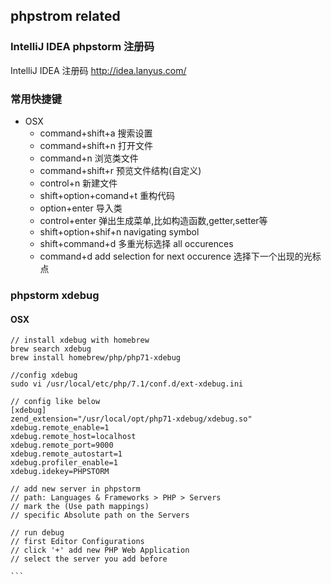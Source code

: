 ## phpstrom related

### IntelliJ IDEA phpstorm 注册码
IntelliJ IDEA 注册码
http://idea.lanyus.com/

### 常用快捷键
+ OSX
  - command+shift+a 搜索设置
  - command+shift+n 打开文件
  - command+n 浏览类文件
  - command+shift+r 预览文件结构(自定义)
  - control+n 新建文件
  - shift+option+comand+t 重构代码
  - option+enter 导入类
  - control+enter 弹出生成菜单,比如构造函数,getter,setter等
  - shift+option+shif+n navigating symbol
  - shift+command+d 多重光标选择 all occurences
  - command+d add selection for next occurence 选择下一个出现的光标点

### phpstorm xdebug

#### OSX

```
// install xdebug with homebrew
brew search xdebug
brew install homebrew/php/php71-xdebug

//config xdebug
sudo vi /usr/local/etc/php/7.1/conf.d/ext-xdebug.ini

// config like below
[xdebug]
zend_extension="/usr/local/opt/php71-xdebug/xdebug.so"
xdebug.remote_enable=1
xdebug.remote_host=localhost
xdebug.remote_port=9000
xdebug.remote_autostart=1
xdebug.profiler_enable=1
xdebug.idekey=PHPSTORM

// add new server in phpstorm
// path: Languages & Frameworks > PHP > Servers
// mark the (Use path mappings)
// specific Absolute path on the Servers

// run debug
// first Editor Configurations
// click '+' add new PHP Web Application
// select the server you add before

```  
